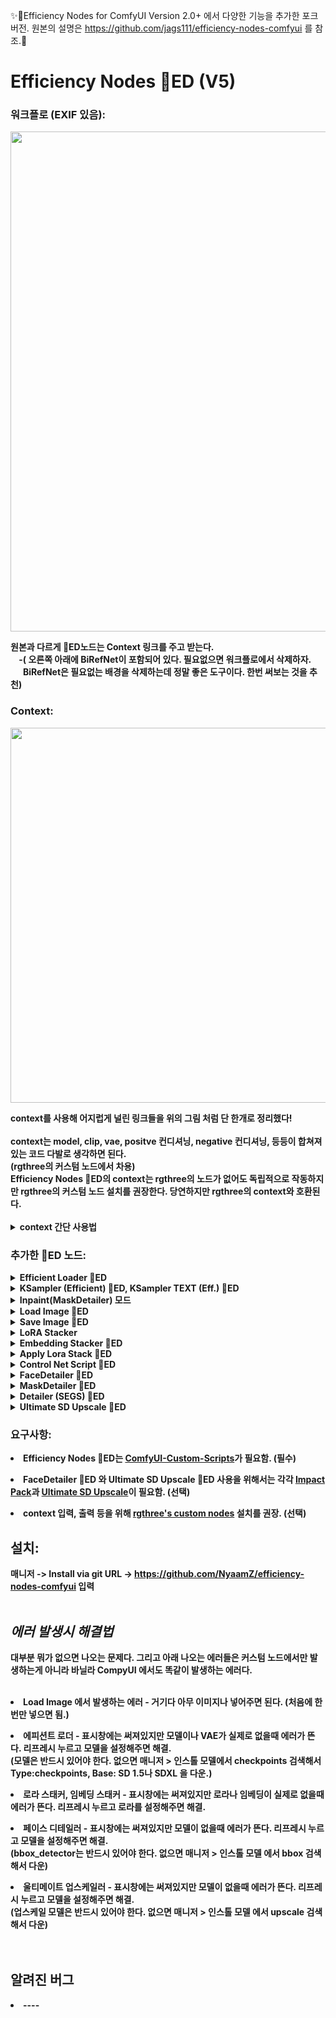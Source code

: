 ✨🍬Efficiency Nodes for ComfyUI Version 2.0+ 에서 다양한 기능을 추가한 포크 버전. 원본의 설명은 https://github.com/jags111/efficiency-nodes-comfyui 를 참조.🍬


<b> Efficiency Nodes 💬ED (V5)
=======
### 워크플로 (EXIF 있음):
<p align="left">
  <img src="https://github.com/jags111/efficiency-nodes-comfyui/assets/43065065/236b911a-71fd-450c-8888-4fb5c7a7a11d" width="800" style="display: inline-block;">
</p>
원본과 다르게 💬ED노드는 Context 링크를 주고 받는다.<br>
&nbsp;&nbsp;&nbsp;&nbsp;-( 오른쪽 아래에 BiRefNet이 포함되어 있다. 필요없으면 워크플로에서 삭제하자.<br>
&nbsp;&nbsp;&nbsp;&nbsp;&nbsp;&nbsp;BiRefNet은 필요없는 배경을 삭제하는데 정말 좋은 도구이다. 한번 써보는 것을 추천)<br>

### Context:
<p align="left">
  <img src="https://github.com/jags111/efficiency-nodes-comfyui/assets/43065065/1c55eecb-7c9d-402d-bf3d-9ecb4c109d3d" width="600" style="display: inline-block;">
</p>
context를 사용해 어지럽게 널린 링크들을 위의 그림 처럼 단 한개로 정리했다!<br><br>
context는 model, clip, vae, positve 컨디셔닝, negative 컨디셔닝, 등등이 합쳐져 있는 코드 다발로 생각하면 된다.<br>
(rgthree의 커스텀 노드에서 차용)<br>
Efficiency Nodes 💬ED의 context는 rgthree의 노드가 없어도 독립적으로 작동하지만 rgthree의 커스텀 노드 설치를 권장한다. 당연하지만 rgthree의 context와 호환된다.<br><br>
<details>
  <summary><b>context 간단 사용법</b></summary>
<ul>
<p align="left">
  <img src="https://github.com/jags111/efficiency-nodes-comfyui/assets/43065065/cf795977-8ab6-4646-9d28-02737122cd88" width="300" style="display: inline-block;"><br>
  context에서 특정한 요소를 추출하려면 위의 그림처럼 rgthree의 context 노드로 추출할 수 있다.</p>
<p align="left">
  <img src="https://github.com/jags111/efficiency-nodes-comfyui/assets/43065065/d82d0bd1-45fc-4f72-8cd8-15b61693db8c" width="300" style="display: inline-block;"><br>
  context에 특정한 요소를 입력하려면 위의 그림처럼 하면된다.</p>
</ul></details>

### 추가한 💬ED 노드:
<!-------------------------------------------------------------------------------------------------------------------------------------------------------->
<details>
    <summary><b>Efficient Loader 💬ED</b></summary>
<ul>
    <p></p>
    <li>클릭 한번으로 Txt2Img, Img2Img, Inpaint 모드 설정이 가능하다.<br><i>(Txt2Img로 설정시 처음에 연결된 Ksampler (Efficient) 💬ED의 denoise 값이 자동으로 1로 설정됨.)</i><br>
      <img src="https://github.com/jags111/efficiency-nodes-comfyui/assets/43065065/0f8549b8-cbe0-4662-b922-df21545e2d8f" width="250" style="display: inline-block;">
      </li>
    <p></p>
    <li>Inpaint(MaskDetailer) 모드가 추가 되었다.<br><i>(그냥 Inpaint를 사용하면 점점 화질이 열화되는데 Impact Pack의 MaskDetailer를 임포트 시켰다.</i><br>
      <i>자세한 것은 Inpaint(MaskDetailer)에서 설명.)</i><br>
      <img src="https://github.com/jags111/efficiency-nodes-comfyui/assets/43065065/5b04b764-f995-4350-b897-e42041686a2d" width="250" style="display: inline-block;">
      </li>
    <li>seed, cfg, sampler, scheduler를 설정하고 <code>context</code>에 저장. 후에 Ksampler (Efficient) 💬ED등에서 그 설정값을 이용할 수 있다.</li>
    <p></p>
    <li>오른 클릭에 드롭다운 메뉴 추가.<br>
        <img src="https://github.com/jags111/efficiency-nodes-comfyui/assets/43065065/47995eca-94fb-4e52-b77b-2a53e9f292d0" width="150" style="display: inline-block;">
        <p> "🔍 View model info..."는 모델의 정보를 표시한다.<br>          
          <img src="https://github.com/jags111/efficiency-nodes-comfyui/assets/43065065/f7cf378c-cd8a-49cb-9389-5681caacf130" width="250" style="display: inline-block;"><br>
          <i>("🔍 View model info..."는 크기가 큰 모델은 해쉬값을 찾느라 '첫' 로딩이 느리다. 처음 한번은 "Use as preview"를 눌러 주는걸 권장.)</i><br></p>
        <p> "📐 Aspect Ratio..."는 image_width와 image_height에 선택한 값을 입력한다.<br>
          <img src="https://github.com/jags111/efficiency-nodes-comfyui/assets/43065065/f92fdd33-ddcb-4b42-904c-4c67a52e4aa0" width="250" style="display: inline-block;"><br>
          <i>(Txt2Img 모드로 이미지를 만들 때 편리하다. ◆ 표시는 추천 해상도)</i><br></p>
    </li>
    <li>모델 선택시 프리뷰 이미지 표시<br>
        <img src="https://github.com/jags111/efficiency-nodes-comfyui/assets/43065065/9ff41533-ba10-4707-a61b-61167aea23a9" width="250" style="display: inline-block;"><br>
          <i>(이름 입력 창은 하위 폴더별로 서브메뉴가 만들어지며 "🔍 View model info..."에서 "Use as preview"했던 이미지를 모델 선택시 보여준다.</i><br>
          <i>모델의 프리뷰 이미지가 있다면 이름 옆에 '*'로 표시된다.</i><br>
          <i>폴더와 모델이 함께 있을땐 유형 별로 정렬이 안되는데 그땐 폴더 이름 맨 앞에 <code>-</code>를 붙여주면 정렬이 된다.)</i><br>
    </li>
    <p></p>
    <li>Tiled VAE 인코딩<br>
        <img src="https://github.com/jags111/efficiency-nodes-comfyui/assets/43065065/b160f24f-09f6-460f-a1a4-e906077ff61b" width="300" style="display: inline-block;"><br>
          - 오른 클릭 > Property Panel에서 Use tiled VAE encode를 true로 하면 VAE 인코딩시에 Tiled VAE 인코딩을 사용한다.<br>
          - Tiled VAE 인코딩은 큰 이미지를 VRAM이 부족해도 인코딩할 수 있다. 대신 기본보다 느리다.<br>
    </li>
    <p></p>
    <li>로라, 임베딩, 컨트롤 넷 스태커를 <code>lora_stack</code>과 <code>cnet_stack</code>에 입력 가능.</li>
    <p></p>
    <li>positive와 negative 프롬프트 텍스트 박스 내장. <code>token_normalization</code>과 <code>weight_interpretation</code>에서 프롬프트 <a href="https://github.com/BlenderNeko/ComfyUI_ADV_CLIP_emb">인코딩</a> 방식 설정 가능.</li>
    <p></p>
    <li>Efficient Loader 💬ED에서 context로 출력하는 값은: model, clip, vae, positive, negative, latent, images, seed, cfg, sampler, scheduler, clip_width=image_width, clip_height=image_height, text_pos_g=positive_text, text_neg_g=negative_text 이다.</li>
</ul>
</details>
<!-------------------------------------------------------------------------------------------------------------------------------------------------------->
<details>
    <summary><b>KSampler (Efficient) 💬ED</b>, <b>KSampler TEXT (Eff.) 💬ED</b></summary>
<p></p>
- 원래 에피션트 노드에서 context를 입력 받을 수 있게 수정.<p></p>
- 이미지를 샘플링 후 context와 OUTPUT_IMAGE에 출력한다. SOURCE_IMAGE는 입력받은 이미지.<p></p>
- KSampler TEXT (Eff.) 💬ED는 배경 제작용으로 따로 프롬프트 텍스트 입력창을 추가한 버전.<br>
  (KSampler TEXT (Eff.) 💬ED가 생성하는 이미지 사이즈는 image_source_to_use로 선택에 따라 context의 이미지 또는 latent를 참조하고 텍스트 입력창의 프롬프트 텍스트는 context에 저장하지 않는다.)
<p align="left">
  <img src="https://github.com/jags111/efficiency-nodes-comfyui/assets/43065065/37ca01cb-0b8e-4e14-9d86-7dcf09c3a481" width="500">
</p>
    <p></p>
    <li>set_seed_cfg_sampler 설정으로 context에서 seed, cfg, sampler, scheduler 설정을 가져오기 또는 내보내기가 가능<br>
      <img src="https://github.com/jags111/efficiency-nodes-comfyui/assets/43065065/57694db3-b520-47ef-b401-8fcbfd1eb63b" width="250" style="display: inline-block;"><br>
      - from node to ctx는 현재 노드의 seed, cfg, sampler, scheduler 설정을 context에 내보내기<br>
      - from context는 context에서 seed, cfg, sampler, scheduler 설정을 가져오기<br>
      - from node only는 현재 노드의 seed, cfg, sampler, scheduler 설정을 이용하고 context에 저장하지는 않는다.<br>
    </li>    
    <p></p>
    <li>VAE decode 설정<br
      - 샘플링 후 이미지 생성을 위한 vae 디코딩시에 무엇을 사용할지 선택할 수 있다.<br>
      - Properties Panel에서 Use tiled VAE decode를 true로 하면 된다.<br>
      - Tiled VAE 디코딩은 큰 이미지를 VRAM이 부족해도 디코딩할 수 있다. 대신 기본보다 느리다.
    </li>
</details>
<!-------------------------------------------------------------------------------------------------------------------------------------------------------->
<details>
    <summary><b>Inpaint(MaskDetailer) 모드</b></summary>
<p></p>
- Efficient Loader 💬ED에서 Inpaint(MaskDetailer) 모드를 선택하면 에피션트 샘플러 💬ED가 마스크 디테일러 모드로 변경된다.<p></p>
- Impact Pack의 MaskDetailer를 그대로 통합시켰다.<p></p>
- 인페인트에 정말 탁월하고 화질의 열화가 일어나지 않는다.<br>
  (사용법은 기존의 MaskDetailer와 동일하다.)
<p align="left">
  <img src="https://github.com/jags111/efficiency-nodes-comfyui/assets/43065065/09e4dfd2-e1f7-4118-8bb2-2adcdca236d0" width="500">
</p>
    
    
</details>
<!-------------------------------------------------------------------------------------------------------------------------------------------------------->
<details>
    <summary><b>Load Image 💬ED</b></summary>
<p></p>
<p align="left">
  <img src="https://github.com/jags111/efficiency-nodes-comfyui/assets/43065065/6defb14b-7492-4a75-919a-f5632bc77ec5" width="300">
</p>
- 원래 Load Image에서 프롬프트 텍스트를 출력하게 수정한 노드이다.<p></p>
<li>큐를 돌리면 아래처럼 프롬프트, seed, 이미지 사이즈가 표시된다. <br>
  <img src="https://github.com/jags111/efficiency-nodes-comfyui/assets/43065065/5b18adb0-5e8e-4cc0-963d-287cb5d19e38" width="500"><br>
  (아쉽게도 이미 설치된 노드의 프롬프트만 추출할 수 있으며, 설치되지 않은 노드는 추출하지 못한다.)<br>
</li>
</details>
<!-------------------------------------------------------------------------------------------------------------------------------------------------------->
<details>
<p></p>
    <summary><b>Save Image 🔔ED</b></summary>
<p></p>
<p align="left">
  <img src="https://github.com/jags111/efficiency-nodes-comfyui/assets/43065065/8e730793-1c61-4152-90a7-343de68d16a6" width="300">
</p>
- 원래 Save Image에서 Context입력을 추가하고 이미지를 입력 받으면 종소리가 들리게 수정한 노드.<p></p>
<li>Properties Panel에서 다음처럼 종소리 재생을 끄고 켜거나 음량을 조절할 수 있다. (음량 범위:0 ~ 1)<br>
  <img src="https://github.com/jags111/efficiency-nodes-comfyui/assets/43065065/946fcc7f-6a06-4377-bfde-4516d616bd55" width="500"><br>
</li>
<p></p>
<li>종소리를 바꾸고 싶으면 efficiency-nodes-comfyui\js\assets\notify.mp3 를 변경하면 된다.</li>
</details>
<!-------------------------------------------------------------------------------------------------------------------------------------------------------->
<details>
  <p></p>
  <summary><b>LoRA Stacker</b></summary>
  <p></p>
  <p align="left">
  <img src="https://github.com/jags111/efficiency-nodes-comfyui/assets/43065065/857d98ec-b7f5-4957-9fc3-68a7245829cc" width="300">
  </p>
  - 최대 8개까지의 로라를 한번에 로딩할 수있는 노드이다.<p></p>
  <p></p>
  <li>Efficient Loader 💬ED와 마찬가지로 이름 입력 창은 하위 폴더별로 서브메뉴가 만들어지며 로라의 프리뷰 이미지 표시<br>
    <img src="https://github.com/jags111/efficiency-nodes-comfyui/assets/43065065/68240631-6962-4601-9f7a-2913a9eebedb" width="300"><br>
    <i>(로라의 프리뷰 이미지가 있다면 이름 옆에 '*'로 표시된다.</i><br>
    <i>폴더와 로라가 함께 있을땐 유형 별로 정렬이 안되는데 그땐 폴더 이름 맨 앞에 <code>-</code>를 붙여주면 정렬이 된다.)</i><br>
  </li>
  <p></p>
  <li>"🔍 View model info..."는 아래처럼 트리거 워드(Trained words)를 찾는데 편리하다.<br>
    <img src="https://github.com/jags111/efficiency-nodes-comfyui/assets/43065065/fe112563-4189-4d7e-aa41-72b8030fa69a" width="400">
  </li>
</details>
<!-------------------------------------------------------------------------------------------------------------------------------------------------------->
<details>
  <p></p>
  <summary><b>Embedding Stacker 💬ED</b></summary>
  <p></p>
  <p align="left">
  <img src="https://github.com/jags111/efficiency-nodes-comfyui/assets/43065065/66ca8ba4-f6e9-4881-ba8f-e737d8609515" width="400">
  </p>
  - 임베딩 일일이 치는거 스펠링도 기억안나고 짜증나서 하나 만들었다.<br>
  <i>(기능은 단순하게 💬ED 로더 positive, negative의 맨 마지막에 임베딩 문자열을 추가해준다.</i><br>
  <i> 💬ED 로더만 사용 가능함.)</i><br>
  <p></p>
  - 로라 스태커와 동일하게 "🔍 View model info..."로 정보를 볼 수 있다.<p></p>
</details>
<!-------------------------------------------------------------------------------------------------------------------------------------------------------->
<details>
  <p></p>
  <summary><b>Apply Lora Stack 💬ED</b></summary>
  <p></p>
  <p align="left">
  <img src="https://github.com/jags111/efficiency-nodes-comfyui/assets/43065065/f6e03a34-b05b-43fc-99be-2366610dd1ed" width="400">
  </p>
  - 로라 적용 시점을 늦추기 위해서 만든 노드이다. <br>
  <i>(💬ED 로더가 로라 스택을 로딩한 시점에서 로라가 적용되는데 FreeU나 IPAdapter등을 사용하면 로라를 적용한 모델을 변경하게 된다.</i><br>
  <i> {ex: 모델 로딩 -> 로라 적용 -> FreeU 또는 IPAdapter}</i><br>
  <i> 이것을 {모델 로딩 -> FreeU 또는 IPAdapter -> 로라 적용} 이렇게 순서를 바꾸게 하기 위해서 만든 노드이다.)</i><br>
  <p></p>
  <li>Context노드와 비슷하게 생겻듯이 동일한 기능을 한다. 단지 로라 스택 적용만 추가되었을 뿐이다.</li>
  <p></p>
  <li>Properties Panel에서 로라 적용을 켜고 끌 수 있으며, 로라 적용을 끄면 본래대로 💬ED 로더에서 로라 스택을 적용하고, Context노드와 완전히 같은 기능을 하게 된다.<br>
    <img src="https://github.com/jags111/efficiency-nodes-comfyui/assets/43065065/93cc64d6-9f85-47b9-ae59-a3faaeafb8ee" width="400">
  </li>
  <p></p>
  <li>로라 적용 순서를 바꾸면 이미지가 미묘하게 달라진다. 하지만 실제로 테스트하면 로라 적용을 미리 했을 때(Apply Lora Stack의 기능을 껐을 때) 더 퀄리티가 좋았다.</li>  
</details>
<!-------------------------------------------------------------------------------------------------------------------------------------------------------->
<details>
  <p></p>
  <summary><b>Control Net Script 💬ED</b></summary>
  <p></p>
  <p align="left">
  <img src="https://github.com/jags111/efficiency-nodes-comfyui/assets/43065065/4ebd0668-f182-40a0-a882-35fb485ede5c" width="400">
  </p>
  - 컨트롤넷 스크립트. 샘플러와 연결하여 컨트롤넷을 사용하는 노드.<br>
  <i>(KSampler (Efficient) 💬ED 또는 KSampler TEXT (Eff.) 💬ED에서만 동작한다.)</i><br>
</details>
<!-------------------------------------------------------------------------------------------------------------------------------------------------------->
<details>
  <p></p>
  <summary><b>FaceDetailer 💬ED</b></summary>
  <p></p>
  <p align="left">
  <img src="https://github.com/jags111/efficiency-nodes-comfyui/assets/43065065/3c79367f-e2f7-4f3c-bffe-48be9a6627c9" width="250">
  </p>
  - Impact pack의 FaceDetailer 애드온. Impact pack이 설치되지 않았다면 보이지 않는다.<p></p>
  - context를 입력받을 수 있게 수정한 버전.<p></p>
  - 💬ED 샘플러와 마찬가지로 set_seed_cfg_sampler 설정이 있으며, 각종 모델 로더를 통합한 노드.<p></p>
  <li>아래처럼 wildcard에 프롬프트 텍스트를 입력할 수 있다.<br>
    <img src="https://github.com/jags111/efficiency-nodes-comfyui/assets/43065065/9a8533a3-c1aa-4aac-b33a-f9c24636a790" width="400"><br>
    <i>(FaceDetailer 💬ED에서 눈을 더 반짝이게 하고 싶다던가 표정을 바꾸고 싶을 때 유용하다.</i><br>
    <i>프롬프트 텍스트를 입력하면 context의 프롬프트는 무시하고 입력된 프롬프트를 우선 사용한다.)</i><br>
  </li>
</details>
<details>
  <p></p>
  <summary><b>MaskDetailer 💬ED</b></summary>
  <p></p>
  <p align="left">
  <img src="https://github.com/jags111/efficiency-nodes-comfyui/assets/43065065/87bbd155-8b06-423d-b8e8-04a8f55b223d" width="250">
  </p>
  - Impact pack의 MaskDetailer 애드온. Impact pack이 설치되지 않았다면 보이지 않는다.<p></p>
  - context를 입력받을 수 있게 수정한 버전.<p></p>
  - 💬ED 샘플러와 마찬가지로 set_seed_cfg_sampler 설정이 있음.<p></p>
</details>
<details>
  <p></p>
  <summary><b>Detailer (SEGS) 💬ED</b></summary>
  <p></p>
  <p align="left">
  <img src="https://github.com/jags111/efficiency-nodes-comfyui/assets/43065065/c538b972-0e14-4b53-861d-ed0f78da0248" width="250">
  </p>
  - Impact pack의 Detailer (SEGS) 애드온. Impact pack이 설치되지 않았다면 보이지 않는다.<p></p>
  - context를 입력받을 수 있게 수정한 버전.<p></p>
  - 💬ED 샘플러와 마찬가지로 set_seed_cfg_sampler 설정이 있음.<p></p>
</details>
<details>
  <p></p>
  <summary><b>Ultimate SD Upscale 💬ED</b></summary>
  <p></p>
  <p align="left">
  <img src="https://github.com/jags111/efficiency-nodes-comfyui/assets/43065065/34fc20e4-8577-4716-9197-f63a31a6a31f" width="200">
  </p>
  - Ultimate SD Upscale의 애드온. Ultimate SD Upscale이 설치되지 않았다면 보이지 않는다.<p></p>
  - context를 입력받을 수 있게 수정한 버전.<p></p>
  - 💬ED 샘플러와 마찬가지로 set_seed_cfg_sampler 설정이 있으며, upscale 모델 로더를 통합한 노드.
</details>
<p></p>

### 요구사항:
<li>Efficiency Nodes 💬ED는 <a href="https://github.com/pythongosssss/ComfyUI-Custom-Scripts">ComfyUI-Custom-Scripts</a>가 필요함. <b>(필수)</b></li></li>
<p></p>
<li>FaceDetailer 💬ED 와 Ultimate SD Upscale 💬ED 사용을 위해서는 각각 <a href="https://github.com/ltdrdata/ComfyUI-Impact-Pack">Impact Pack</a>과 <a href="https://github.com/ssitu/ComfyUI_UltimateSDUpscale">Ultimate SD Upscale</a>이 필요함. <b>(선택)</b></li>
<p></p>
<li>context 입력, 출력 등을 위해 <a href="https://github.com/rgthree/rgthree-comfy">rgthree's custom nodes</a> 설치를 권장. <b>(선택)</b></li>
<p></p>

## **설치:**
매니저 -> Install via git URL -> https://github.com/NyaamZ/efficiency-nodes-comfyui 입력<br><br>

## ***에러 발생시 해결법***
대부분 뭐가 없으면 나오는 문제다. 그리고 아래 나오는 에러들은 커스텀 노드에서만 발생하는게 아니라 바닐라 CompyUI 에서도 똑같이 발생하는 에러다.<br><br>

<li>Load Image 에서 발생하는 에러 - 거기다 아무 이미지나 넣어주면 된다. (처음에 한번만 넣으면 됨.)</li><p></p>

<li>에피션트 로더 - 표시창에는 써져있지만 모델이나 VAE가 실제로 없을때 에러가 뜬다. 리프레시 누르고 모델을 설정해주면 해결.<br>
                         (모델은 반드시 있어야 한다. 없으면 매니저 > 인스톨 모델에서 checkpoints 검색해서 Type:checkpoints, Base: SD 1.5나 SDXL 을 다운.)</li><p></p>

<li>로라 스태커, 임베딩 스태커 - 표시창에는 써져있지만 로라나 임베딩이 실제로 없을때 에러가 뜬다. 리프레시 누르고 로라를 설정해주면 해결.</li><p></p>

<li>페이스 디테일러 - 표시창에는 써져있지만 모델이 없을때 에러가 뜬다. 리프레시 누르고 모델을 설정해주면 해결.<br>
                              (bbox_detector는 반드시 있어야 한다. 없으면 매니저 > 인스톨 모델 에서 bbox 검색해서 다운)</li><p></p>

<li>울티메이트 업스케일러 - 표시창에는 써져있지만 모델이 없을때 에러가 뜬다. 리프레시 누르고 모델을 설정해주면 해결.<br>
                                (업스케일 모델은 반드시 있어야 한다. 없으면 매니저 > 인스톨 모델 에서 upscale 검색해서 다운)</li><br><br>



## 알려진 버그
<li>----</li><p></p>
